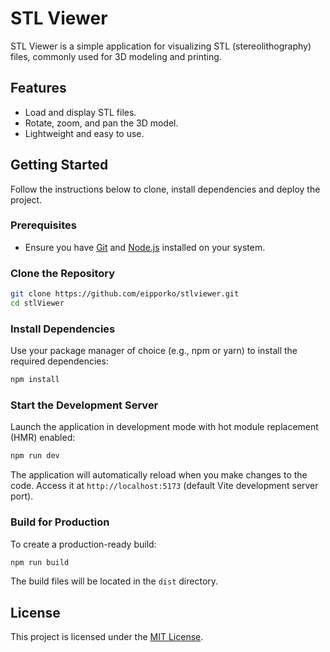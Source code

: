# STL Viewer

STL Viewer is a simple application for visualizing STL (stereolithography) files, commonly used for 3D modeling and printing.

## Features
- Load and display STL files.
- Rotate, zoom, and pan the 3D model.
- Lightweight and easy to use.

## Getting Started

Follow the instructions below to clone, install dependencies and deploy the project.

### Prerequisites
- Ensure you have [Git](https://git-scm.com/) and [Node.js](https://nodejs.org/) installed on your system.

### Clone the Repository
```bash
git clone https://github.com/eipporko/stlviewer.git
cd stlViewer
```

### Install Dependencies
Use your package manager of choice (e.g., npm or yarn) to install the required dependencies:
```bash
npm install
```

### Start the Development Server
Launch the application in development mode with hot module replacement (HMR) enabled:
```bash
npm run dev
```
The application will automatically reload when you make changes to the code. Access it at `http://localhost:5173` (default Vite development server port).

### Build for Production
To create a production-ready build:
```bash
npm run build
```
The build files will be located in the `dist` directory.

## License
This project is licensed under the [MIT License](LICENSE).
